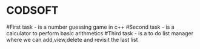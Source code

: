 # CODSOFT
#First task - is a number guessing game in c++    #Second task - is a calculator to perform basic arithmetics      #Third task - is a to do list manager where we can add,view,delete and revisit the last list 
